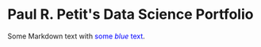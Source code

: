 # Paul R. Petit's Data Science Portfolio

Some Markdown text with <span style="color:blue">some *blue* text</span>.

